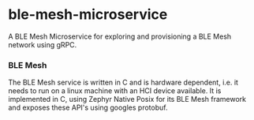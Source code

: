# ble-mesh-microservice
A BLE Mesh Microservice for exploring and provisioning a BLE Mesh network using gRPC.

### BLE Mesh
The BLE Mesh service is written in C and is hardware dependent, i.e. it needs to run on a linux machine with an HCI device available. It is implemented in C, using Zephyr Native Posix for its BLE Mesh framework and exposes these API's using googles protobuf. 

